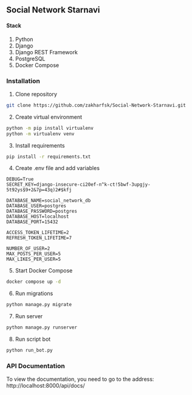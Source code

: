 ## Social Network Starnavi

#### Stack

1. Python
2. Django
3. Django REST Framework
4. PostgreSQL
5. Docker Compose

### Installation

1. Clone repository

```bash
git clone https://github.com/zakharfsk/Social-Network-Starnavi.git
```

2. Create virtual environment

```bash
python -m pip install virtualenv
python -m virtualenv venv
```

3. Install requirements

```bash
pip install -r requirements.txt
```

4. Create .env file and add variables

```text
DEBUG=True
SECRET_KEY=django-insecure-ci20ef-n^k-ct!5bwf-3upgjy-5t92ys$9+2&7p=43q)2#$kfj

DATABASE_NAME=social_network_db
DATABASE_USER=postgres
DATABASE_PASSWORD=postgres
DATABASE_HOST=localhost
DATABASE_PORT=15432

ACCESS_TOKEN_LIFETIME=2
REFRESH_TOKEN_LIFETIME=7

NUMBER_OF_USER=2
MAX_POSTS_PER_USER=5
MAX_LIKES_PER_USER=5
```

5. Start Docker Compose

```bash
docker compose up -d
```

6. Run migrations

```bash
python manage.py migrate
```

7. Run server

```bash
python manage.py runserver
```

8. Run script bot

```bash
python run_bot.py
```

### API Documentation
To view the documentation, you need to go to the address: http://localhost:8000/api/docs/
